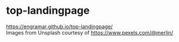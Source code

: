 # top-landingpage
https://engramar.github.io/top-landingpage/ <br/>
Images from Unsplash courtesy of https://www.pexels.com/@merlin/
